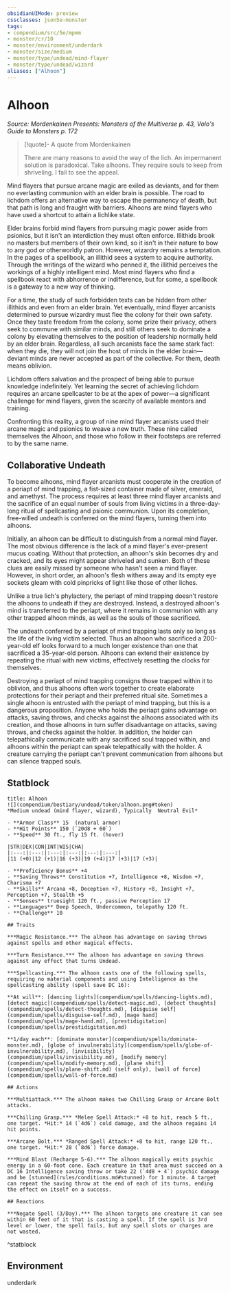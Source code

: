 ```yaml
---
obsidianUIMode: preview
cssclasses: json5e-monster
tags:
- compendium/src/5e/mpmm
- monster/cr/10
- monster/environment/underdark
- monster/size/medium
- monster/type/undead/mind-flayer
- monster/type/undead/wizard
aliases: ["Alhoon"]
---
```

# Alhoon
*Source: Mordenkainen Presents: Monsters of the Multiverse p. 43, Volo's Guide to Monsters p. 172*  

> [!quote]- A quote from Mordenkainen  
> 
> There are many reasons to avoid the way of the lich. An impermanent solution is paradoxical. Take alhoons. They require souls to keep from shriveling. I fail to see the appeal.

Mind flayers that pursue arcane magic are exiled as deviants, and for them no everlasting communion with an elder brain is possible. The road to lichdom offers an alternative way to escape the permanency of death, but that path is long and fraught with barriers. Alhoons are mind flayers who have used a shortcut to attain a lichlike state.

Elder brains forbid mind flayers from pursuing magic power aside from psionics, but it isn't an interdiction they must often enforce. Illithids brook no masters but members of their own kind, so it isn't in their nature to bow to any god or otherworldly patron. However, wizardry remains a temptation. In the pages of a spellbook, an illithid sees a system to acquire authority. Through the writings of the wizard who penned it, the illithid perceives the workings of a highly intelligent mind. Most mind flayers who find a spellbook react with abhorrence or indifference, but for some, a spellbook is a gateway to a new way of thinking.

For a time, the study of such forbidden texts can be hidden from other illithids and even from an elder brain. Yet eventually, mind flayer arcanists determined to pursue wizardry must flee the colony for their own safety. Once they taste freedom from the colony, some prize their privacy, others seek to commune with similar minds, and still others seek to dominate a colony by elevating themselves to the position of leadership normally held by an elder brain. Regardless, all such arcanists face the same stark fact: when they die, they will not join the host of minds in the elder brain—deviant minds are never accepted as part of the collective. For them, death means oblivion.

Lichdom offers salvation and the prospect of being able to pursue knowledge indefinitely. Yet learning the secret of achieving lichdom requires an arcane spellcaster to be at the apex of power—a significant challenge for mind flayers, given the scarcity of available mentors and training.

Confronting this reality, a group of nine mind flayer arcanists used their arcane magic and psionics to weave a new truth. These nine called themselves the Alhoon, and those who follow in their footsteps are referred to by the same name.

## Collaborative Undeath

To become alhoons, mind flayer arcanists must cooperate in the creation of a periapt of mind trapping, a fist-sized container made of silver, emerald, and amethyst. The process requires at least three mind flayer arcanists and the sacrifice of an equal number of souls from living victims in a three-day-long ritual of spellcasting and psionic communion. Upon its completion, free-willed undeath is conferred on the mind flayers, turning them into alhoons.

Initially, an alhoon can be difficult to distinguish from a normal mind flayer. The most obvious difference is the lack of a mind flayer's ever-present mucus coating. Without that protection, an alhoon's skin becomes dry and cracked, and its eyes might appear shriveled and sunken. Both of these clues are easily missed by someone who hasn't seen a mind flayer. However, in short order, an alhoon's flesh withers away and its empty eye sockets gleam with cold pinpricks of light like those of other liches.

Unlike a true lich's phylactery, the periapt of mind trapping doesn't restore the alhoons to undeath if they are destroyed. Instead, a destroyed alhoon's mind is transferred to the periapt, where it remains in communion with any other trapped alhoon minds, as well as the souls of those sacrificed.

The undeath conferred by a periapt of mind trapping lasts only so long as the life of the living victim selected. Thus an alhoon who sacrificed a 200-year-old elf looks forward to a much longer existence than one that sacrificed a 35-year-old person. Alhoons can extend their existence by repeating the ritual with new victims, effectively resetting the clocks for themselves.

Destroying a periapt of mind trapping consigns those trapped within it to oblivion, and thus alhoons often work together to create elaborate protections for their periapt and their preferred ritual site. Sometimes a single alhoon is entrusted with the periapt of mind trapping, but this is a dangerous proposition. Anyone who holds the periapt gains advantage on attacks, saving throws, and checks against the alhoons associated with its creation, and those alhoons in turn suffer disadvantage on attacks, saving throws, and checks against the holder. In addition, the holder can telepathically communicate with any sacrificed soul trapped within, and alhoons within the periapt can speak telepathically with the holder. A creature carrying the periapt can't prevent communication from alhoons but can silence trapped souls.

## Statblock

```ad-statblock
title: Alhoon
![](compendium/bestiary/undead/token/alhoon.png#token)
*Medium undead (mind flayer, wizard), Typically  Neutral Evil*

- **Armor Class** 15  (natural armor)
- **Hit Points** 150 (`20d8 + 60`)
- **Speed** 30 ft., fly 15 ft. (hover)

|STR|DEX|CON|INT|WIS|CHA|
|:---:|:---:|:---:|:---:|:---:|:---:|
|11 (+0)|12 (+1)|16 (+3)|19 (+4)|17 (+3)|17 (+3)|

- **Proficiency Bonus** +4
- **Saving Throws** Constitution +7, Intelligence +8, Wisdom +7, Charisma +7
- **Skills** Arcana +8, Deception +7, History +8, Insight +7, Perception +7, Stealth +5
- **Senses** truesight 120 ft., passive Perception 17
- **Languages** Deep Speech, Undercommon, telepathy 120 ft.
- **Challenge** 10

## Traits

***Magic Resistance.*** The alhoon has advantage on saving throws against spells and other magical effects.

***Turn Resistance.*** The alhoon has advantage on saving throws against any effect that turns Undead.

***Spellcasting.*** The alhoon casts one of the following spells, requiring no material components and using Intelligence as the spellcasting ability (spell save DC 16):

**At will**: [dancing lights](compendium/spells/dancing-lights.md), [detect magic](compendium/spells/detect-magic.md), [detect thoughts](compendium/spells/detect-thoughts.md), [disguise self](compendium/spells/disguise-self.md), [mage hand](compendium/spells/mage-hand.md), [prestidigitation](compendium/spells/prestidigitation.md)

**1/day each**: [dominate monster](compendium/spells/dominate-monster.md), [globe of invulnerability](compendium/spells/globe-of-invulnerability.md), [invisibility](compendium/spells/invisibility.md), [modify memory](compendium/spells/modify-memory.md), [plane shift](compendium/spells/plane-shift.md) (self only), [wall of force](compendium/spells/wall-of-force.md)

## Actions

***Multiattack.*** The alhoon makes two Chilling Grasp or Arcane Bolt attacks.

***Chilling Grasp.*** *Melee Spell Attack:* +8 to hit, reach 5 ft., one target. *Hit:* 14 (`4d6`) cold damage, and the alhoon regains 14 hit points.

***Arcane Bolt.*** *Ranged Spell Attack:* +8 to hit, range 120 ft., one target. *Hit:* 28 (`8d6`) force damage.

***Mind Blast (Recharge 5-6).*** The alhoon magically emits psychic energy in a 60-foot cone. Each creature in that area must succeed on a DC 16 Intelligence saving throw or take 22 (`4d8 + 4`) psychic damage and be [stunned](rules/conditions.md#stunned) for 1 minute. A target can repeat the saving throw at the end of each of its turns, ending the effect on itself on a success.

## Reactions

***Negate Spell (3/Day).*** The alhoon targets one creature it can see within 60 feet of it that is casting a spell. If the spell is 3rd level or lower, the spell fails, but any spell slots or charges are not wasted.
```
^statblock

## Environment

underdark